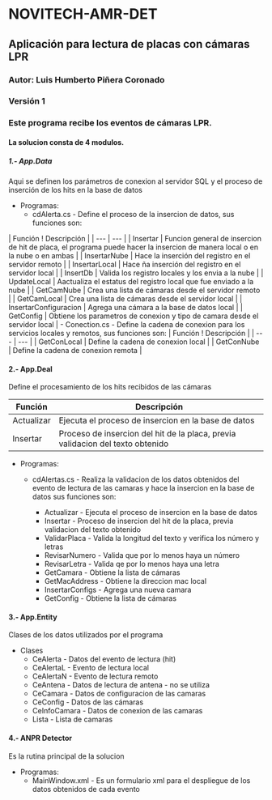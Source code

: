 # NOVITECH-AMR-DET
## Aplicación para lectura de placas con cámaras LPR
### Autor: Luis Humberto Piñera Coronado
### Versión 1

### Este programa recibe los eventos de cámaras LPR.

#### La solucion consta de 4 modulos.
##### 1.- App.Data
Aqui se definen los parámetros de conexion al servidor SQL y el proceso de inserción de los hits en la base de datos 
- Programas:
  -  cdAlerta.cs - Define el proceso de la insercion de datos, sus funciones son:
 
| Función ! Descripción |
| --- | --- |
| Insertar | Funcion general de insercion de hit de placa, el programa puede hacer la insercion de manera local o en la nube o en ambas |
| InsertarNube | Hace la inserción del registro en el servidor remoto |
| InsertarLocal | Hace ña inserción del registro en el servidor local |
| InsertDb | Valida los registro locales y los envia a la nube |
| UpdateLocal | Aactualiza el estatus del registro local que fue enviado a la nube |
| GetCamNube | Crea una lista de cámaras desde el servidor remoto |
| GetCamLocal | Crea una lista de cámaras desde el servidor local |
| InsertarConfiguracion | Agrega una cámara a la base de datos local |
| GetConfig | Obtiene los parametros de conexion y tipo de camara desde el servidor local |
    - Conection.cs - Define la cadena de conexion para los servicios locales y remotos, sus funciones son:
| Función ! Descripción |
| --- | --- |
| GetConLocal | Define la cadena de conexion local |
| GetConNube | Define la cadena de conexion remota |
      
#### 2.- App.Deal
Define el procesamiento de los hits recibidos de las cámaras

| Función | Descripción |
| --- | --- |
| Actualizar | Ejecuta el proceso de insercion en la base de datos |
| Insertar | Proceso de insercion del hit de la placa, previa validacion del texto obtenido |

- Programas:
    - cdAlertas.cs - Realiza la validacion de los datos obtenidos del evento de lectura de las camaras y hace la insercion en la base de datos sus funciones son:
  
  
                                              
       - Actualizar - Ejecuta el proceso de insercion en la base de datos
       - Insertar - Proceso de insercion del hit de la placa, previa validacion del texto obtenido
       - ValidarPlaca - Valida la longitud del texto y verifica los número y letras
       - RevisarNumero - Valida que por lo menos haya un número
       - RevisarLetra - Valida qe por lo menos haya una letra
       - GetCamara - Obtiene la lista de cámaras
       - GetMacAddress - Obtiene la direccion mac local
       - InsertarConfigs - Agrega una nueva camara
       - GetConfig - Obtiene la lista de cámaras
      
#### 3.- App.Entity
Clases de los datos utilizados por el programa
- Clases
   - CeAlerta - Datos del evento de lectura (hit)
   - CeAlertaL - Evento de lectura local
   - CeAlertaN - Evento de lectura remoto
   - CeAntena - Datos de lectura de antena - no se utiliza
   - CeCamara - Datos de configuracion de las camaras
   - CeConfig - Datos de las cámaras
   - CeInfoCamara - Datos de conexion de las camaras
   - Lista - Lista de camaras
 
#### 4.- ANPR Detector
Es la rutina principal de la solucion
- Programas:
   - MainWindow.xml - Es un formulario xml para el despliegue de los datos obtenidos de cada evento

